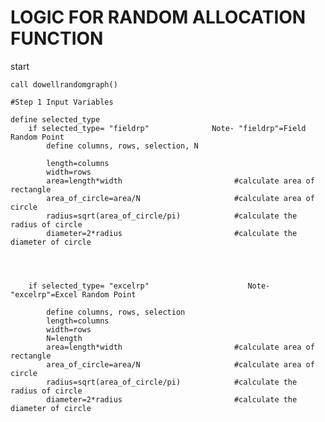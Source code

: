 # **LOGIC FOR RANDOM ALLOCATION FUNCTION** 

start

	call dowellrandomgraph()
	
	#Step 1 Input Variables
	
	define selected_type
		if selected_type= "fieldrp"		         Note- "fieldrp"=Field Random Point
			define columns, rows, selection, N
			
			length=columns
			width=rows
			area=length*width                         #calculate area of rectangle
			area_of_circle=area/N                     #calculate area of circle
			radius=sqrt(area_of_circle/pi)            #calculate the radius of circle
			diameter=2*radius                         #calculate the diameter of circle
			
			

		
		if selected_type= "excelrp"                      Note- "excelrp"=Excel Random Point
		
			define columns, rows, selection
			length=columns
			width=rows
			N=length
			area=length*width                         #calculate area of rectangle
			area_of_circle=area/N                     #calculate area of circle
			radius=sqrt(area_of_circle/pi)            #calculate the radius of circle
			diameter=2*radius                         #calculate the diameter of circle
	
